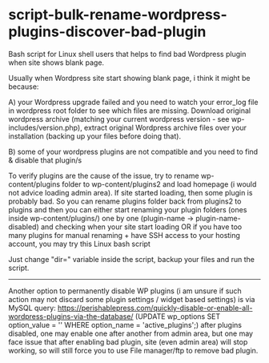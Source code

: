 # script-bulk-rename-wordpress-plugins-discover-bad-plugin
Bash script for Linux shell users that helps to find bad Wordpress plugin when site shows blank page.

Usually when Wordpress site start showing blank page, i think it might be because:

A) your Wordpress upgrade failed and you need to watch your error_log file in wordpress root folder to see which files are missing. Download original wordpress archive (matching your current wordpress version - see wp-includes/version.php), extract original Wordpress archive files over your installation (backing up your files before doing that). 

B) some of your wordpress plugins are not compatible and you need to find & disable that plugin/s

To verify plugins are the cause of the issue, try to rename wp-content/plugins folder to wp-content/plugins2 and load homepage (i would not advice loading admin area). If site started loading, then some plugin is probably bad. So you can rename plugins folder back from plugins2 to plugins and then you can either start renaming your plugin folders (ones inside wp-content/plugins/) one by one (plugin-name -> plugin-name-disabled) and checking when your site start loading OR if you have too many plugins for manual renaming + have SSH access to your hosting account, you may try this Linux bash script

Just change "dir=" variable inside the script, backup your files and run the script.

-----
Another option to permanently disable WP plugins (i am unsure if such action may not discard some plugin settings / widget based settings) is via MySQL query: https://perishablepress.com/quickly-disable-or-enable-all-wordpress-plugins-via-the-database/ (UPDATE wp_options SET option_value = '' WHERE option_name = 'active_plugins';) after plugins disabled, one may enable one after another from admin area, but one may face issue that after enabling bad plugin, site (even admin area) will stop working, so will still force you to use File manager/ftp to remove bad plugin.
